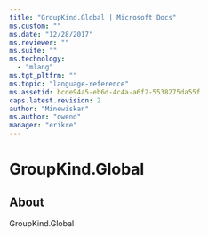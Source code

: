 ```yaml
---
title: "GroupKind.Global | Microsoft Docs"
ms.custom: ""
ms.date: "12/28/2017"
ms.reviewer: ""
ms.suite: ""
ms.technology: 
  - "mlang"
ms.tgt_pltfrm: ""
ms.topic: "language-reference"
ms.assetid: bcde94a5-eb6d-4c4a-a6f2-5538275da55f
caps.latest.revision: 2
author: "Minewiskan"
ms.author: "owend"
manager: "erikre"
---
```

# GroupKind.Global
## About
GroupKind.Global

